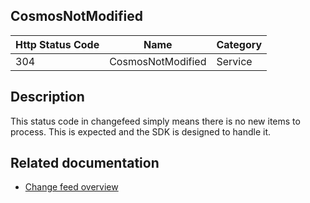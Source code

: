 ## CosmosNotModified

| Http Status Code | Name | Category |
|---|---|---|
|304|CosmosNotModified|Service|

## Description
This status code in changefeed simply means there is no new items to process. This is expected and the SDK is designed to handle it.

## Related documentation
* [Change feed overview](https://docs.microsoft.com/azure/cosmos-db/change-feed)